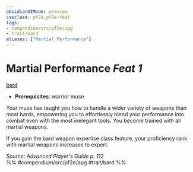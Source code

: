```yaml
---
obsidianUIMode: preview
cssclass: pf2e,pf2e-feat
tags:
- compendium/src/pf2e/apg
- trait/bard
aliases: ["Martial Performance"]
---
```

# Martial Performance  *Feat 1*  
[bard](rules/traits/bard.md "Bard Class Trait")  

- **Prerequisites**: warrior muse

Your muse has taught you how to handle a wider variety of weapons than most bards, empowering you to effortlessly blend your performance into combat even with the most inelegant tools. You become trained with all martial weapons.

If you gain the bard weapon expertise class feature, your proficiency rank with martial weapons increases to expert.

*Source: Advanced Player's Guide p. 112*  
%% #compendium/src/pf2e/apg #trait/bard %%